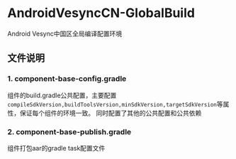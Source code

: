 # AndroidVesyncCN-GlobalBuild
Android Vesync中国区全局编译配置环境
## 文件说明
### 1. component-base-config.gradle
组件的build.gradle公共配置，主要配置 `compileSdkVersion,buildToolsVersion,minSdkVersion,targetSdkVersion`等属性，保证每个组件的环境一致。
同时配置了其他的公共配置和公共依赖
### 2. component-base-publish.gradle
组件打包aar的gradle task配置文件
